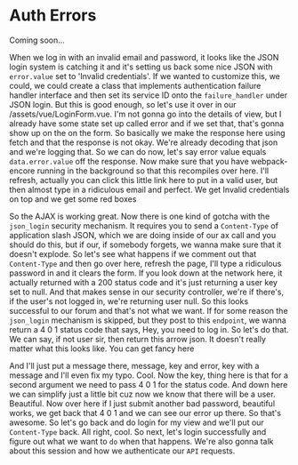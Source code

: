 # Auth Errors

Coming soon...

When we log in with an invalid email and password, it looks like the JSON login system is catching it and it's setting us back some nice JSON with `error.value` set to 'Invalid credentials'. If we wanted to customize this, we could, we could create a class that implements authentication failure handler interface and then set its service ID onto the `failure_handler` under JSON login. But this is good enough, so let's use it over in our /assets/vue/LoginForm.vue. I'm not gonna go into the details of view, but I already have some state set up called error and if we set that, that's gonna show up on the on the form. So basically we make the response here using fetch and that the response is not okay. We're already decoding that json and we're logging that. So we can do now, let's say error value equals `data.error.value` off the response. Now make sure that you have webpack-encore running in the background so that this recompiles over here. I'll refresh, actually you can click this little link here to put in a valid user, but then almost type in a ridiculous email and perfect. We get Invalid credentials on top and we get some red boxes

So the AJAX is working great. Now there is one kind of gotcha with the `json_login` security mechanism. It requires you to send a `Content-Type` of application slash JSON, which we are doing inside of our ax call and you should do this, but if our, if somebody forgets, we wanna make sure that it doesn't explode. So let's see what happens if we comment out that `Content-Type` and then go over here, refresh the page, I'll type a ridiculous password in and it clears the form. If you look down at the network here, it actually returned with a 200 status code and it's just returning a user key set to null. And that makes sense in our security controller, we're if there's, if the user's not logged in, we're returning user null. So this looks successful to our forum and that's not what we want. If for some reason the `json_login` mechanism is skipped, but they post to this `endpoint`, we wanna return a 4 0 1 status code that says, Hey, you need to log in. So let's do that. We can say, if not user sir, then return this arrow json. It doesn't really matter what this looks like. You can get fancy here

And I'll just put a message there, message, key and error, key with a message and I'll even fix my typo. Cool. Now the key, thing here is that for a second argument we need to pass 4 0 1 for the status code. And down here we can simplify just a little bit cuz now we know that there will be a user. Beautiful. Now over here if I just submit another bad password, beautiful works, we get back that 4 0 1 and we can see our error up there. So that's awesome. So let's go back and do login for my view and we'll put our `Content-Type` back. All right, cool. So next, let's login successfully and figure out what we want to `do` when that happens. We're also gonna talk about this session and how we authenticate our `API` requests.

